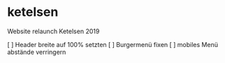 # ketelsen

Website relaunch Ketelsen 2019

[  ] Header breite auf 100% setzten
[  ] Burgermenü fixen
[  ] mobiles Menü abstände verringern 
